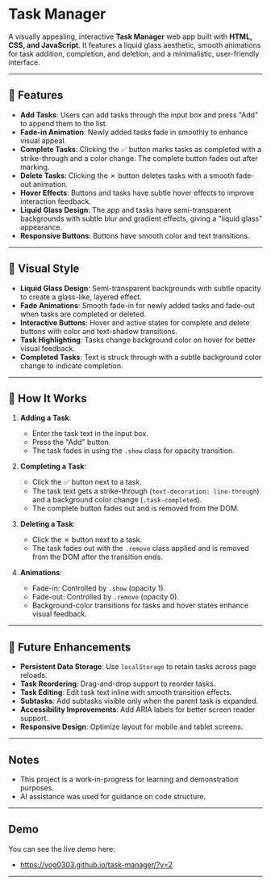 # Task Manager

A visually appealing, interactive **Task Manager** web app built with **HTML, CSS, and JavaScript**. It features a liquid glass aesthetic, smooth animations for task addition, completion, and deletion, and a minimalistic, user-friendly interface.

---

## 🔹 Features

- **Add Tasks**: Users can add tasks through the input box and press "Add" to append them to the list.
- **Fade-in Animation**: Newly added tasks fade in smoothly to enhance visual appeal.
- **Complete Tasks**: Clicking the ✅ button marks tasks as completed with a strike-through and a color change. The complete button fades out after marking.
- **Delete Tasks**: Clicking the ✗ button deletes tasks with a smooth fade-out animation.
- **Hover Effects**: Buttons and tasks have subtle hover effects to improve interaction feedback.
- **Liquid Glass Design**: The app and tasks have semi-transparent backgrounds with subtle blur and gradient effects, giving a "liquid glass" appearance.
- **Responsive Buttons**: Buttons have smooth color and text transitions.

---

## 🎨 Visual Style

- **Liquid Glass Design**: Semi-transparent backgrounds with subtle opacity to create a glass-like, layered effect.  
- **Fade Animations**: Smooth fade-in for newly added tasks and fade-out when tasks are completed or deleted.  
- **Interactive Buttons**: Hover and active states for complete and delete buttons with color and text-shadow transitions.  
- **Task Highlighting**: Tasks change background color on hover for better visual feedback.  
- **Completed Tasks**: Text is struck through with a subtle background color change to indicate completion.

---

## 🔹 How It Works

1. **Adding a Task**:  
   - Enter the task text in the input box.
   - Press the "Add" button.
   - The task fades in using the `.show` class for opacity transition.

2. **Completing a Task**:  
   - Click the ✅ button next to a task.
   - The task text gets a strike-through (`text-decoration: line-through`) and a background color change (`.task-completed`).
   - The complete button fades out and is removed from the DOM.

3. **Deleting a Task**:  
   - Click the ✗ button next to a task.
   - The task fades out with the `.remove` class applied and is removed from the DOM after the transition ends.

4. **Animations**:  
   - Fade-in: Controlled by `.show` (opacity 1).  
   - Fade-out: Controlled by `.remove` (opacity 0).  
   - Background-color transitions for tasks and hover states enhance visual feedback.

---

## 🔧 Future Enhancements

- **Persistent Data Storage**: Use `localStorage` to retain tasks across page reloads.
- **Task Reordering**: Drag-and-drop support to reorder tasks.
- **Task Editing**: Edit task text inline with smooth transition effects.
- **Subtasks**: Add subtasks visible only when the parent task is expanded.
- **Accessibility Improvements**: Add ARIA labels for better screen reader support.
- **Responsive Design**: Optimize layout for mobile and tablet screens.

---

## Notes

- This project is a work-in-progress for learning and demonstration purposes.
- AI assistance was used for guidance on code structure.

---

## Demo

You can see the live demo here:
- https://vog0303.github.io/task-manager/?v=2

---
